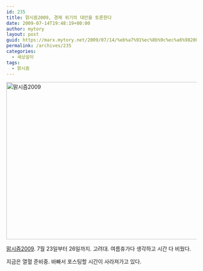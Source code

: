 ```yaml
---
id: 235
title: 맑시즘2009, 경제 위기의 대안을 토론한다
date: 2009-07-14T19:48:19+00:00
author: mytory
layout: post
guid: https://marx.mytory.net/2009/07/14/%eb%a7%91%ec%8b%9c%ec%a6%982009-%ea%b2%bd%ec%a0%9c-%ec%9c%84%ea%b8%b0%ec%9d%98-%eb%8c%80%ec%95%88%ec%9d%84-%ed%86%a0%eb%a1%a0%ed%95%9c%eb%8b%a4/
permalink: /archives/235
categories:
  - 세상살이
tags:
  - 맑시즘
---
```

<a style="display: block;" href="http://www.marxism.or.kr" target="_blank" title="[http://www.marxism.or.kr]로 이동합니다."><img src="https://marx.mytory.net/wp-content/uploads/1/cfile25.uf.153712124A5CE0381F307F.jpg" class="aligncenter" width="610" height="415" alt="맑시즘2009" filename="cfile25.uf.153712124A5CE0381F307F.jpg" filemime="" /></a>

<a href="http://www.marxism.or.kr" target="_blank" title="[http://www.marxism.or.kr]로 이동합니다.">맑시즘2009</a>. 7월 23일부터 26일까지. 고려대. 여름휴가다 생각하고 시간 다 비웠다.

지금은 열혈 준비중. 바빠서 포스팅할 시간이 사라져가고 있다.